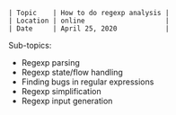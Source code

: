 ```
| Topic    | How to do regexp analysis |
| Location | online                    |
| Date     | April 25, 2020            |
```

Sub-topics:

- Regexp parsing
- Regexp state/flow handling
- Finding bugs in regular expressions
- Regexp simplification
- Regexp input generation
